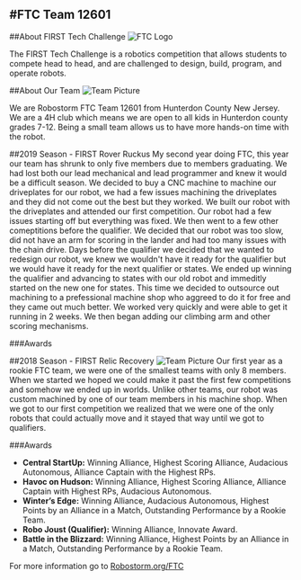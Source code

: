 #FTC Team 12601
---
##About FIRST Tech Challenge
![FTC Logo](\img\FTC-Logo.jpg)

The FIRST Tech Challenge is a robotics competition that allows students to compete head to head, and are challenged to design, build, program, and operate robots.

##About Our Team
![Team Picture](\img\Team-Picture.jpg)

We are Robostorm FTC Team 12601 from Hunterdon County New Jersey.  We are a 4H club which means we are open to all kids in Hunterdon county grades 7-12.  Being a small team allows us to have more hands-on time with the robot.

##2019 Season - FIRST Rover Ruckus
My second year doing FTC, this year our team has shrunk to only five members due to members graduating.  We had lost both our lead mechanical and lead programmer and knew it would be a difficult season.  We decided to buy a CNC machine to machine our driveplates for our robot, we had a few issues machining the driveplates and they did not come out the best but they worked.  We built our robot with the driveplates and attended our first competition.  Our robot had a few issues starting off but everything was fixed.  We then went to a few other comeptitions before the qualifier.  We decided that our robot was too slow, did not have an arm for scoring in the lander and had too many issues with the chain drive.  Days before the qualifier we decided that we wanted to redesign our robot, we knew we wouldn't have it ready for the qualifier but we would have it ready for the next qualifier or states.  We ended up winning the qualifier and advancing to states with our old robot and immeditly started on the new one for states.  This time we decided to outsource out machining to a prefessional machine shop who aggreed to do it for free and they came out much better.  We worked very quickly and were able to get it running in 2 weeks.  We then began adding our climbing arm and other scoring mechanisms.

###Awards

##2018 Season - FIRST Relic Recovery
![Team Picture](\img\Team-Picture.jpg)
Our first year as a rookie FTC team, we were one of the smallest teams with only 8 members.  When we started we hoped we could make it past the first few competitions and somehow we ended up in worlds.  Unlike other teams, our robot was custom machined by one of our team members in his machine shop.  When we got to our first competition we realized that we were one of the only robots that could actually move and it stayed that way until we got to qualifiers.

###Awards
* **Central StartUp:** Winning Alliance, Highest Scoring Alliance, Audacious Autonomous, Alliance Captain with the Highest RPs.
* **Havoc on Hudson:** Winning Alliance, Highest Scoring Alliance, Alliance Captain with Highest RPs, Audacious Autonomous.
* **Winter’s Edge:** Winning Alliance, Audacious Autonomous, Highest Points by an Alliance in a Match, Outstanding Performance by a Rookie Team.
* **Robo Joust (Qualifier):** Winning Alliance, Innovate Award.
* **Battle in the Blizzard:** Winning Alliance, Highest Points by an Alliance in a Match, Outstanding Performance by a Rookie Team.


For more information go to [Robostorm.org/FTC](https://robostorm.org/ftc/)

